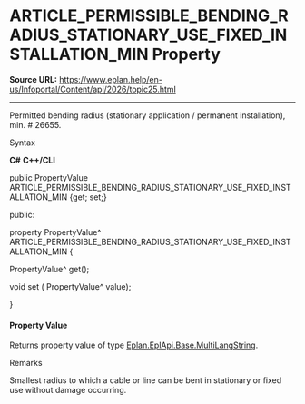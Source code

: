 # ARTICLE_PERMISSIBLE_BENDING_RADIUS_STATIONARY_USE_FIXED_INSTALLATION_MIN Property

**Source URL:** https://www.eplan.help/en-us/Infoportal/Content/api/2026/topic25.html

---

Permitted bending radius (stationary application / permanent installation), min. # 26655.

Syntax

**C#**
**C++/CLI**


public PropertyValue ARTICLE_PERMISSIBLE_BENDING_RADIUS_STATIONARY_USE_FIXED_INSTALLATION_MIN {get; set;}

public:

property PropertyValue^ ARTICLE_PERMISSIBLE_BENDING_RADIUS_STATIONARY_USE_FIXED_INSTALLATION_MIN {

   PropertyValue^ get();

   void set (    PropertyValue^ value);

}


#### Property Value

Returns property value of type [Eplan.EplApi.Base.MultiLangString](Eplan.EplApi.Baseu~Eplan.EplApi.Base.MultiLangString.html).

Remarks

Smallest radius to which a cable or line can be bent in stationary or fixed use without damage occurring.
